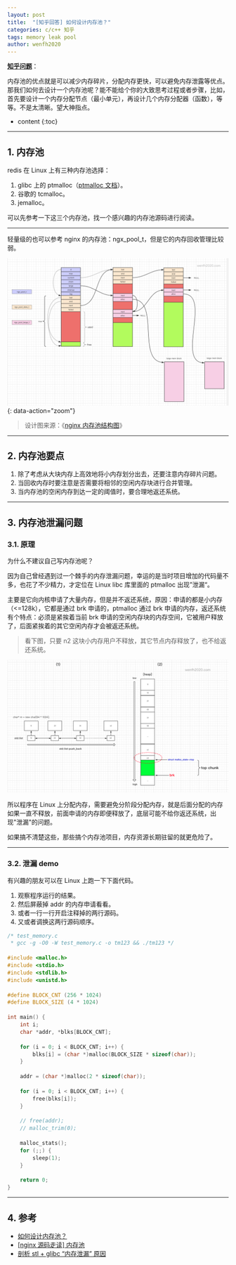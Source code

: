 ```yaml
---
layout: post
title:  "[知乎回答] 如何设计内存池？"
categories: c/c++ 知乎 
tags: memory leak pool
author: wenfh2020
---
```


[**知乎问题**](https://www.zhihu.com/question/25527491/answer/2262793593)：

内存池的优点就是可以减少内存碎片，分配内存更快，可以避免内存泄露等优点。那我们如何去设计一个内存池呢？能不能给个你的大致思考过程或者步骤，比如，首先要设计一个内存分配节点（最小单元），再设计几个内存分配器（函数），等等。不是太清晰。望大神指点。




* content
{:toc}

---

## 1. 内存池

redis 在 Linux 上有三种内存池选择：

1. glibc 上的 ptmalloc（[ptmalloc 文档](https://paper.seebug.org/papers/Archive/refs/heap/glibc%E5%86%85%E5%AD%98%E7%AE%A1%E7%90%86ptmalloc%E6%BA%90%E4%BB%A3%E7%A0%81%E5%88%86%E6%9E%90.pdf)）。
2. 谷歌的 tcmalloc。
3. jemalloc。

可以先参考一下这三个内存池，找一个感兴趣的内存池源码进行阅读。

---

轻量级的也可以参考 nginx 的内存池：ngx_pool_t，但是它的内存回收管理比较弱。

![nginx 内存池](/images/2020-04-25-17-15-19.png){: data-action="zoom"}

> 设计图来源：《[nginx 内存池结构图](https://www.processon.com/view/5e24d976e4b049828093bebe)》

---

## 2. 内存池要点

1. 除了考虑从大块内存上高效地将小内存划分出去，还要注意内存碎片问题。
2. 当回收内存时要注意是否需要将相邻的空闲内存块进行合并管理。
3. 当内存池的空闲内存到达一定的阈值时，要合理地返还系统。

---

## 3. 内存池泄漏问题

### 3.1. 原理

为什么不建议自己写内存池呢？

因为自己曾经遇到过一个棘手的内存泄漏问题，幸运的是当时项目增加的代码量不多，也花了不少精力，才定位在 Linux libc 库里面的 ptmalloc 出现”泄漏“。

主要是它向内核申请了大量内存，但是并不返还系统，原因：申请的都是小内存（<=128k），它都是通过 brk 申请的，ptmalloc 通过 brk 申请的内存，返还系统有个特点：必须是紧挨着当前 brk 申请的空闲内存块的内存空间，它被用户释放了，后面紧挨着的其它空闲内存才会被返还系统。

> 看下图，只要 n2 这块小内存用户不释放，其它节点内存释放了，也不给返还系统。

<div align=center><img src="/images/2021-04-27-09-13-26.png" data-action="zoom"/></div>

所以程序在 Linux 上分配内存，需要避免分阶段分配内存，就是后面分配的内存如果一直不释放，前面申请的内存即便释放了，底层可能不给你返还系统，出现"泄漏"的问题。

如果搞不清楚这些，那些搞个内存池项目，内存资源长期驻留的就更危险了。

---

### 3.2. 泄漏 demo

有兴趣的朋友可以在 Linux 上跑一下下面代码。

1. 观察程序运行的结果。
2. 然后屏蔽掉 addr 的内存申请看看。
3. 或者一行一行开启注释掉的两行源码。
4. 又或者调换这两行源码顺序。

```c
/* test_memory.c
 * gcc -g -O0 -W test_memory.c -o tm123 && ./tm123 */

#include <malloc.h>
#include <stdio.h>
#include <stdlib.h>
#include <unistd.h>

#define BLOCK_CNT (256 * 1024)
#define BLOCK_SIZE (4 * 1024)

int main() {
    int i;
    char *addr, *blks[BLOCK_CNT];

    for (i = 0; i < BLOCK_CNT; i++) {
        blks[i] = (char *)malloc(BLOCK_SIZE * sizeof(char));
    }

    addr = (char *)malloc(2 * sizeof(char));

    for (i = 0; i < BLOCK_CNT; i++) {
        free(blks[i]);
    }

    // free(addr);
    // malloc_trim(0);

    malloc_stats();
    for (;;) {
        sleep(1);
    }

    return 0;
}
```

---

## 4. 参考

* [如何设计内存池？](https://www.zhihu.com/question/25527491/answer/2262793593)
* [[nginx 源码走读] 内存池](https://wenfh2020.com/2020/01/21/nginx-pool/)
* [剖析 stl + glibc “内存泄漏” 原因](https://wenfh2020.com/2021/04/08/glibc-memory-leak/)

